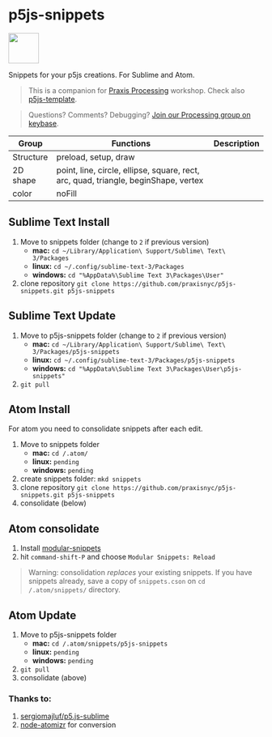 # p5js-snippets

<a href="https://praxis.nyc"><img src="https://praxis.nyc/assets/favicons/apple-touch-icon.png" width="60px" height="60px" /></a>

Snippets for your p5js creations. For Sublime and Atom.

> This is a companion for [Praxis Processing](https://praxis.nyc/processing) workshop. Check also [p5js-template](https://github.com/praxisnyc/p5js-template).

> Questions? Comments? Debugging? [Join our Processing group on keybase](https://keybase.io/team/praxis_nyc.processing).

|Group|Functions|Description|
|---|---|---|
|Structure|preload, setup, draw||
|2D shape|point, line, circle, ellipse, square, rect, arc, quad, triangle, beginShape, vertex||
|color|noFill||


## Sublime Text Install

1. Move to snippets folder (change to `2` if previous version)
	- **mac:** `cd ~/Library/Application\ Support/Sublime\ Text\ 3/Packages`
	- **linux:** `cd ~/.config/sublime-text-3/Packages`
	- **windows:** `cd "%AppData%\Sublime Text 3\Packages\User"`
2. clone repository `git clone https://github.com/praxisnyc/p5js-snippets.git p5js-snippets`


## Sublime Text Update

1. Move to p5js-snippets folder (change to `2` if previous version)
	- **mac:** `cd ~/Library/Application\ Support/Sublime\ Text\ 3/Packages/p5js-snippets`
	- **linux:** `cd ~/.config/sublime-text-3/Packages/p5js-snippets`
	- **windows:** `cd "%AppData%\Sublime Text 3\Packages\User\p5js-snippets"`
2. `git pull`

## Atom Install

For atom you need to consolidate snippets after each edit.

1. Move to snippets folder
	- **mac:** `cd /.atom/`
	- **linux:** `pending`
	- **windows:** `pending`
2. create snippets folder: `mkd snippets`
3. clone repository `git clone https://github.com/praxisnyc/p5js-snippets.git p5js-snippets`
4. consolidate (below)

## Atom consolidate


1. Install [modular-snippets](https://atom.io/packages/modular-snippets)
2. hit `command-shift-P` and choose `Modular Snippets: Reload`

> Warning: consolidation *replaces* your existing snippets. If you have snippets already, save a copy of `snippets.cson` on `cd /.atom/snippets/` directory.

## Atom Update

1. Move to p5js-snippets folder
	- **mac:** `cd /.atom/snippets/p5js-snippets`
	- **linux:** `pending`
	- **windows:** `pending`
3. `git pull`
4. consolidate (above)


### Thanks to:

1. [sergiomajluf/p5.js-sublime](https://github.com/sergiomajluf/p5.js-sublime)
2. [node-atomizr](https://www.npmjs.com/package/node-atomizr) for conversion